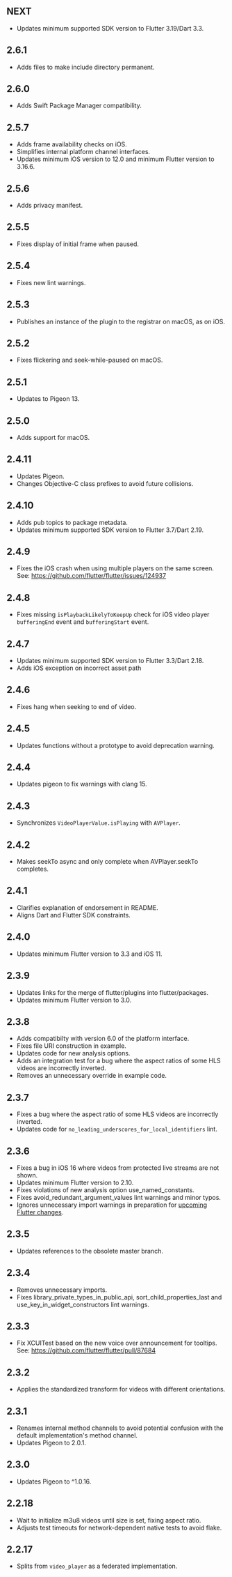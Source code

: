 ## NEXT

- Updates minimum supported SDK version to Flutter 3.19/Dart 3.3.

## 2.6.1

- Adds files to make include directory permanent.

## 2.6.0

- Adds Swift Package Manager compatibility.

## 2.5.7

- Adds frame availability checks on iOS.
- Simplifies internal platform channel interfaces.
- Updates minimum iOS version to 12.0 and minimum Flutter version to 3.16.6.

## 2.5.6

- Adds privacy manifest.

## 2.5.5

- Fixes display of initial frame when paused.

## 2.5.4

- Fixes new lint warnings.

## 2.5.3

- Publishes an instance of the plugin to the registrar on macOS, as on iOS.

## 2.5.2

- Fixes flickering and seek-while-paused on macOS.

## 2.5.1

- Updates to Pigeon 13.

## 2.5.0

- Adds support for macOS.

## 2.4.11

- Updates Pigeon.
- Changes Objective-C class prefixes to avoid future collisions.

## 2.4.10

- Adds pub topics to package metadata.
- Updates minimum supported SDK version to Flutter 3.7/Dart 2.19.

## 2.4.9

- Fixes the iOS crash when using multiple players on the same screen.
  See: https://github.com/flutter/flutter/issues/124937

## 2.4.8

- Fixes missing `isPlaybackLikelyToKeepUp` check for iOS video player `bufferingEnd` event and `bufferingStart` event.

## 2.4.7

- Updates minimum supported SDK version to Flutter 3.3/Dart 2.18.
- Adds iOS exception on incorrect asset path

## 2.4.6

- Fixes hang when seeking to end of video.

## 2.4.5

- Updates functions without a prototype to avoid deprecation warning.

## 2.4.4

- Updates pigeon to fix warnings with clang 15.

## 2.4.3

- Synchronizes `VideoPlayerValue.isPlaying` with `AVPlayer`.

## 2.4.2

- Makes seekTo async and only complete when AVPlayer.seekTo completes.

## 2.4.1

- Clarifies explanation of endorsement in README.
- Aligns Dart and Flutter SDK constraints.

## 2.4.0

- Updates minimum Flutter version to 3.3 and iOS 11.

## 2.3.9

- Updates links for the merge of flutter/plugins into flutter/packages.
- Updates minimum Flutter version to 3.0.

## 2.3.8

- Adds compatibilty with version 6.0 of the platform interface.
- Fixes file URI construction in example.
- Updates code for new analysis options.
- Adds an integration test for a bug where the aspect ratios of some HLS videos are incorrectly inverted.
- Removes an unnecessary override in example code.

## 2.3.7

- Fixes a bug where the aspect ratio of some HLS videos are incorrectly inverted.
- Updates code for `no_leading_underscores_for_local_identifiers` lint.

## 2.3.6

- Fixes a bug in iOS 16 where videos from protected live streams are not shown.
- Updates minimum Flutter version to 2.10.
- Fixes violations of new analysis option use_named_constants.
- Fixes avoid_redundant_argument_values lint warnings and minor typos.
- Ignores unnecessary import warnings in preparation for [upcoming Flutter changes](https://github.com/flutter/flutter/pull/106316).

## 2.3.5

- Updates references to the obsolete master branch.

## 2.3.4

- Removes unnecessary imports.
- Fixes library_private_types_in_public_api, sort_child_properties_last and use_key_in_widget_constructors
  lint warnings.

## 2.3.3

- Fix XCUITest based on the new voice over announcement for tooltips.
  See: https://github.com/flutter/flutter/pull/87684

## 2.3.2

- Applies the standardized transform for videos with different orientations.

## 2.3.1

- Renames internal method channels to avoid potential confusion with the
  default implementation's method channel.
- Updates Pigeon to 2.0.1.

## 2.3.0

- Updates Pigeon to ^1.0.16.

## 2.2.18

- Wait to initialize m3u8 videos until size is set, fixing aspect ratio.
- Adjusts test timeouts for network-dependent native tests to avoid flake.

## 2.2.17

- Splits from `video_player` as a federated implementation.
